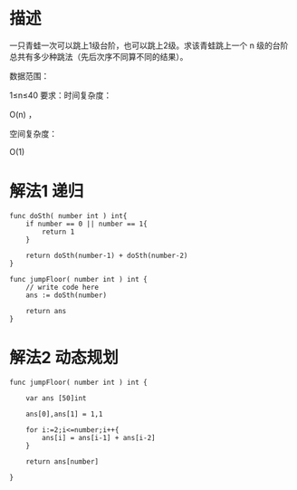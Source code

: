 # 描述
一只青蛙一次可以跳上1级台阶，也可以跳上2级。求该青蛙跳上一个 n 级的台阶总共有多少种跳法（先后次序不同算不同的结果）。

数据范围：

1≤n≤40
要求：时间复杂度：

O(n) ，

空间复杂度： 

O(1)

# 解法1 递归

```
func doSth( number int ) int{
    if number == 0 || number == 1{
        return 1
    }

    return doSth(number-1) + doSth(number-2)
}

func jumpFloor( number int ) int {
    // write code here
    ans := doSth(number)

    return ans
}
```

# 解法2 动态规划

```
func jumpFloor( number int ) int {
   
    var ans [50]int

    ans[0],ans[1] = 1,1

    for i:=2;i<=number;i++{
        ans[i] = ans[i-1] + ans[i-2]
    }

    return ans[number]

}
```